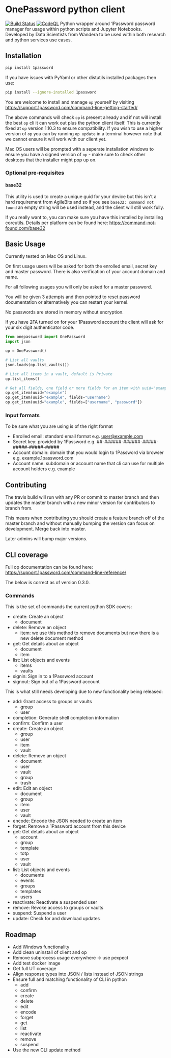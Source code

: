# OnePassword python client
[![Build Status](https://travis-ci.org/wandera/1password-client.svg?branch=master)](https://travis-ci.org/wandera/1password-client)
[![CodeQL](https://github.com/wandera/1password-client/actions/workflows/codeql-analysis.yml/badge.svg)](https://github.com/wandera/1password-client/actions/workflows/codeql-analysis.yml)
Python wrapper around 1Password password manager for usage within python scripts and
Jupyter Notebooks. Developed by Data Scientists from Wandera to be used within both 
research and python services use cases.


## Installation
```bash
pip install 1password
```

If you have issues with PyYaml or other distutils installed packages then use:
```bash
pip install --ignore-installed 1password
```

You are welcome to install and manage `op` yourself by visiting https://support.1password.com/command-line-getting-started/

The above commands will check `op` is present already and if not will install the best `op` cli it can work out plus 
the python client itself. 
This is currently fixed at `op` version 1.10.3 to ensure compatibility. If you wish to use a higher version of `op` you
can by running `op update` in a terminal however note that we cannot ensure it will work with our client yet. 

Mac OS users will be prompted with a seperate installation windows to ensure you have a signed version of `op` - make
sure to check other desktops that the installer might pop up on. 

### Optional pre-requisites
#### base32
This utility is used to create a unique guid for your device but this isn't a hard requirement from AgileBits 
and so if you see `base32: command not found` an empty string will be used instead, 
and the client will still work fully.

If you really want to, you can make sure you have this installed by installing coreutils. Details per platform can
be found here: https://command-not-found.com/base32

## Basic Usage
Currently tested on Mac OS and Linux.

On first usage users will be asked for both the enrolled email, secret key and master 
password. There is also verification of your account domain and name. 

For all following usages you will only be asked for a master password.

You will be given 3 attempts and then pointed to reset password documentation or alternatively you can
restart your kernel.

No passwords are stored in memory without encryption.

If you have 2FA turned on for your 1Password account the client will ask for your six digit authenticator code.

```python
from onepassword import OnePassword
import json

op = OnePassword()

# List all vaults 
json.loads(op.list_vaults())

# List all items in a vault, default is Private
op.list_items()

# Get all fields, one field or more fields for an item with uuid="example"
op.get_item(uuid="example")
op.get_item(uuid="example", fields="username")
op.get_item(uuid="example", fields=["username", "password"])

```

### Input formats
To be sure what you are using is of the right format

- Enrolled email: standard email format e.g. user@example.com 
- Secret key: provided by 1Password e.g. ##-######-######-#####-#####-#####-#####
- Account domain: domain that you would login to 1Password via browser e.g. example.1password.com
- Account name: subdomain or account name that cli can use for multiple account holders e.g. example

## Contributing 
The travis build will run with any PR or commit to master branch and then updates 
the master branch with a new minor version for contributors to branch from.

This means when contributing you should create a feature branch off of the master branch and without 
manually bumping the version can focus on development. Merge back into master.

Later admins will bump major versions.

## CLI coverage
Full op documentation can be found here: https://support.1password.com/command-line-reference/

The below is correct as of version 0.3.0.
### Commands
This is the set of commands the current python SDK covers:
- create: Create an object
    - document
- delete: Remove an object
    - item: we use this method to remove documents but now there is a new delete document method
- get: Get details about an object
    - document
    - item
- list: List objects and events
    - items
    - vaults
- signin: Sign in to a 1Password account
- signout: Sign out of a 1Password account


This is what still needs developing due to new functionality being released:
- add: Grant access to groups or vaults
    - group 
    - user
- completion: Generate shell completion information
- confirm: Confirm a user
- create: Create an object
    - group
    - user
    - item
    - vault 
- delete: Remove an object
    - document
    - user
    - vault
    - group
    - trash
- edit: Edit an object
    - document
    - group
    - item
    - user
    - vault
- encode: Encode the JSON needed to create an item
- forget: Remove a 1Password account from this device
- get: Get details about an object
    - account
    - group
    - template
    - totp
    - user
    - vault
- list: List objects and events
    - documents
    - events
    - groups
    - templates
    - users
- reactivate: Reactivate a suspended user
- remove: Revoke access to groups or vaults
- suspend: Suspend a user
- update: Check for and download updates

## Roadmap
- Add Windows functionality
- Add clean uninstall of client and op
- Remove subprocess usage everywhere -> use pexpect
- Add test docker image
- Get full UT coverage
- Align response types into JSON / lists instead of JSON strings
- Ensure full and matching functionality of CLI in python
    - add
    - confirm
    - create
    - delete
    - edit
    - encode
    - forget
    - get
    - list
    - reactivate
    - remove
    - suspend
- Use the new CLI update method
